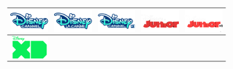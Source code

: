 | ![](https://raw.githubusercontent.com/RevGear/logo/master/International/Disney/DisneyChannel.png) | ![](https://raw.githubusercontent.com/RevGear/logo/master/International/Disney/DisneyChannelFrench.png) | ![](https://raw.githubusercontent.com/RevGear/logo/master/International/Disney/DisneyChannelPlus1.png) | ![](https://raw.githubusercontent.com/RevGear/logo/master/International/Disney/DisneyJunior.png) | ![](https://raw.githubusercontent.com/RevGear/logo/master/International/Disney/DisneyJuniorPlus1.png) | 
|:---:|:---:|:---:|:---:|:---:| 
| ![](https://raw.githubusercontent.com/RevGear/logo/master/International/Disney/DisneyXD.png)  | 
